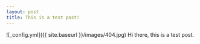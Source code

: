 ```yaml
---
layout: post
title: This is a test post!
---
```




![_config.yml]({{ site.baseurl }}/images/404.jpg)
Hi there, this is a test post. 